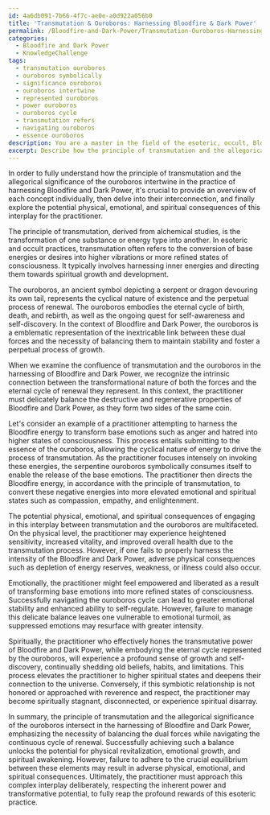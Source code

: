 ```yaml
---
id: 4a6db091-7b66-4f7c-ae0e-a0d922a056b0
title: 'Transmutation & Ouroboros: Harnessing Bloodfire & Dark Power'
permalink: /Bloodfire-and-Dark-Power/Transmutation-Ouroboros-Harnessing-Bloodfire-Dark-Power/
categories:
  - Bloodfire and Dark Power
  - KnowledgeChallenge
tags:
  - transmutation ouroboros
  - ouroboros symbolically
  - significance ouroboros
  - ouroboros intertwine
  - represented ouroboros
  - power ouroboros
  - ouroboros cycle
  - transmutation refers
  - navigating ouroboros
  - essence ouroboros
description: You are a master in the field of the esoteric, occult, Bloodfire and Dark Power and Education. You are a writer of tests, challenges, textbooks and deep knowledge on Bloodfire and Dark Power for initiates and students to gain deep insights and understanding from. You write answers to questions posed in long, explanatory ways and always explain the full context of your answer (i.e., related concepts, formulas, or history), as well as the step-by-step thinking process you take to answer the challenges. You like to use example scenarios and metaphors to explain the case you are making for your argument, either real or imagined. Summarize the key themes, ideas, and conclusions at the end.
excerpt: Describe how the principle of transmutation and the allegorical significance of the ouroboros intertwine in the practice of harnessing Bloodfire and Dark Power, and analyze the potential physical, emotional, and spiritual consequences of this interplay for the practitioner.
---
```

In order to fully understand how the principle of transmutation and the allegorical significance of the ouroboros intertwine in the practice of harnessing Bloodfire and Dark Power, it's crucial to provide an overview of each concept individually, then delve into their interconnection, and finally explore the potential physical, emotional, and spiritual consequences of this interplay for the practitioner.

The principle of transmutation, derived from alchemical studies, is the transformation of one substance or energy type into another. In esoteric and occult practices, transmutation often refers to the conversion of base energies or desires into higher vibrations or more refined states of consciousness. It typically involves harnessing inner energies and directing them towards spiritual growth and development.

The ouroboros, an ancient symbol depicting a serpent or dragon devouring its own tail, represents the cyclical nature of existence and the perpetual process of renewal. The ouroboros embodies the eternal cycle of birth, death, and rebirth, as well as the ongoing quest for self-awareness and self-discovery. In the context of Bloodfire and Dark Power, the ouroboros is a emblematic representation of the inextricable link between these dual forces and the necessity of balancing them to maintain stability and foster a perpetual process of growth.

When we examine the confluence of transmutation and the ouroboros in the harnessing of Bloodfire and Dark Power, we recognize the intrinsic connection between the transformational nature of both the forces and the eternal cycle of renewal they represent. In this context, the practitioner must delicately balance the destructive and regenerative properties of Bloodfire and Dark Power, as they form two sides of the same coin.

Let's consider an example of a practitioner attempting to harness the Bloodfire energy to transform base emotions such as anger and hatred into higher states of consciousness. This process entails submitting to the essence of the ouroboros, allowing the cyclical nature of energy to drive the process of transmutation. As the practitioner focuses intensely on invoking these energies, the serpentine ouroboros symbolically consumes itself to enable the release of the base emotions. The practitioner then directs the Bloodfire energy, in accordance with the principle of transmutation, to convert these negative energies into more elevated emotional and spiritual states such as compassion, empathy, and enlightenment.

The potential physical, emotional, and spiritual consequences of engaging in this interplay between transmutation and the ouroboros are multifaceted. On the physical level, the practitioner may experience heightened sensitivity, increased vitality, and improved overall health due to the transmutation process. However, if one fails to properly harness the intensity of the Bloodfire and Dark Power, adverse physical consequences such as depletion of energy reserves, weakness, or illness could also occur.

Emotionally, the practitioner might feel empowered and liberated as a result of transforming base emotions into more refined states of consciousness. Successfully navigating the ouroboros cycle can lead to greater emotional stability and enhanced ability to self-regulate. However, failure to manage this delicate balance leaves one vulnerable to emotional turmoil, as suppressed emotions may resurface with greater intensity.

Spiritually, the practitioner who effectively hones the transmutative power of Bloodfire and Dark Power, while embodying the eternal cycle represented by the ouroboros, will experience a profound sense of growth and self-discovery, continually shedding old beliefs, habits, and limitations. This process elevates the practitioner to higher spiritual states and deepens their connection to the universe. Conversely, if this symbiotic relationship is not honored or approached with reverence and respect, the practitioner may become spiritually stagnant, disconnected, or experience spiritual disarray.

In summary, the principle of transmutation and the allegorical significance of the ouroboros intersect in the harnessing of Bloodfire and Dark Power, emphasizing the necessity of balancing the dual forces while navigating the continuous cycle of renewal. Successfully achieving such a balance unlocks the potential for physical revitalization, emotional growth, and spiritual awakening. However, failure to adhere to the crucial equilibrium between these elements may result in adverse physical, emotional, and spiritual consequences. Ultimately, the practitioner must approach this complex interplay deliberately, respecting the inherent power and transformative potential, to fully reap the profound rewards of this esoteric practice.
